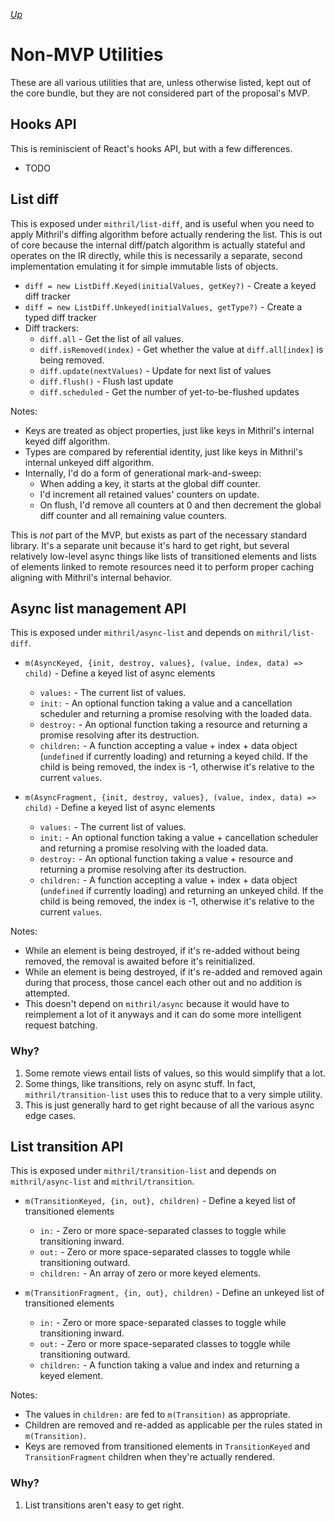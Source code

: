 [*Up*](./README.md)

# Non-MVP Utilities

These are all various utilities that are, unless otherwise listed, kept out of the core bundle, but they are not considered part of the proposal's MVP.

## Hooks API

This is reminiscient of React's hooks API, but with a few differences.

- TODO

## List diff

This is exposed under `mithril/list-diff`, and is useful when you need to apply Mithril's diffing algorithm before actually rendering the list. This is out of core because the internal diff/patch algorithm is actually stateful and operates on the IR directly, while this is necessarily a separate, second implementation emulating it for simple immutable lists of objects.

- `diff = new ListDiff.Keyed(initialValues, getKey?)` - Create a keyed diff tracker
- `diff = new ListDiff.Unkeyed(initialValues, getType?)` - Create a typed diff tracker
- Diff trackers:
    - `diff.all` - Get the list of all values.
    - `diff.isRemoved(index)` - Get whether the value at `diff.all[index]` is being removed.
    - `diff.update(nextValues)` - Update for next list of values
    - `diff.flush()` - Flush last update
    - `diff.scheduled` - Get the number of yet-to-be-flushed updates

Notes:

- Keys are treated as object properties, just like keys in Mithril's internal keyed diff algorithm.
- Types are compared by referential identity, just like keys in Mithril's internal unkeyed diff algorithm.
- Internally, I'd do a form of generational mark-and-sweep:
    - When adding a key, it starts at the global diff counter.
    - I'd increment all retained values' counters on update.
    - On flush, I'd remove all counters at 0 and then decrement the global diff counter and all remaining value counters.

This is *not* part of the MVP, but exists as part of the necessary standard library. It's a separate unit because it's hard to get right, but several relatively low-level async things like lists of transitioned elements and lists of elements linked to remote resources need it to perform proper caching aligning with Mithril's internal behavior.

## Async list management API

This is exposed under `mithril/async-list` and depends on `mithril/list-diff`.

- `m(AsyncKeyed, {init, destroy, values}, (value, index, data) => child)` - Define a keyed list of async elements
    - `values:` - The current list of values.
    - `init:` - An optional function taking a value and a cancellation scheduler and returning a promise resolving with the loaded data.
    - `destroy:` - An optional function taking a resource and returning a promise resolving after its destruction.
    - `children:` - A function accepting a value + index + data object (`undefined` if currently loading) and returning a keyed child. If the child is being removed, the index is -1, otherwise it's relative to the current `values`.

- `m(AsyncFragment, {init, destroy, values}, (value, index, data) => child)` - Define a keyed list of async elements
    - `values:` - The current list of values.
    - `init:` - An optional function taking a value + cancellation scheduler and returning a promise resolving with the loaded data.
    - `destroy:` - An optional function taking a value + resource and returning a promise resolving after its destruction.
    - `children:` - A function accepting a value + index + data object (`undefined` if currently loading) and returning an unkeyed child. If the child is being removed, the index is -1, otherwise it's relative to the current `values`.

Notes:

- While an element is being destroyed, if it's re-added without being removed, the removal is awaited before it's reinitialized.
- While an element is being destroyed, if it's re-added and removed again during that process, those cancel each other out and no addition is attempted.
- This doesn't depend on `mithril/async` because it would have to reimplement a lot of it anyways and it can do some more intelligent request batching.

### Why?

1. Some remote views entail lists of values, so this would simplify that a lot.
1. Some things, like transitions, rely on async stuff. In fact, `mithril/transition-list` uses this to reduce that to a very simple utility.
1. This is just generally hard to get right because of all the various async edge cases.

## List transition API

This is exposed under `mithril/transition-list` and depends on `mithril/async-list` and `mithril/transition`.

- `m(TransitionKeyed, {in, out}, children)` - Define a keyed list of transitioned elements
    - `in:` - Zero or more space-separated classes to toggle while transitioning inward.
    - `out:` - Zero or more space-separated classes to toggle while transitioning outward.
    - `children:` - An array of zero or more keyed elements.

- `m(TransitionFragment, {in, out}, children)` - Define an unkeyed list of transitioned elements
    - `in:` - Zero or more space-separated classes to toggle while transitioning inward.
    - `out:` - Zero or more space-separated classes to toggle while transitioning outward.
    - `children:` - A function taking a value and index and returning a keyed element.

Notes:

- The values in `children:` are fed to `m(Transition)` as appropriate.
- Children are removed and re-added as applicable per the rules stated in `m(Transition)`.
- Keys are removed from transitioned elements in `TransitionKeyed` and `TransitionFragment` children when they're actually rendered.

### Why?

1. List transitions aren't easy to get right.

